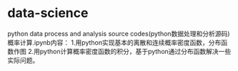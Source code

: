 # data-science
python data process and analysis source codes(python数据处理和分析源码)
概率计算.ipynb内容：
1.用python实现基本的离散和连续概率密度函数，分布函数作图
2.用python计算概率密度函数的积分，基于python通过分布函数解决一些实际问题。
